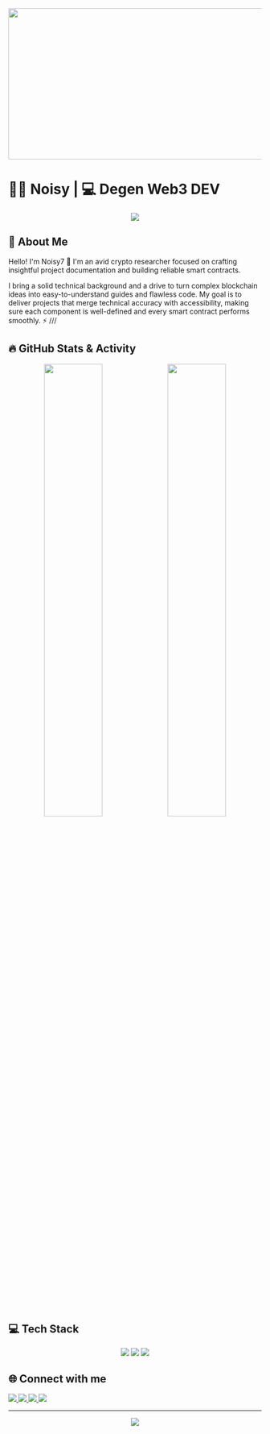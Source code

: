 <div align="center">
  <img src="https://media.giphy.com/media/dWesBcTLavkZuG35MI/giphy.gif" width="600" height="300"/>
</div>

# 👨‍💻 Noisy | 💻 Degen Web3 DEV

<p align="center">
  <img src="https://readme-typing-svg.herokuapp.com/?lines=Smart+Contract+Developer;Web3+Developer;Blockchain+Engineer;DeFi+Developer&font=Fira%20Code&center=true&width=440&height=45&color=f75c7e&vCenter=true&size=22">
</p>

## 🌟 About Me
Hello! I'm Noisy7 👋
I'm an avid crypto researcher focused on crafting insightful project documentation and building reliable smart contracts.

I bring a solid technical background and a drive to turn complex blockchain ideas into easy-to-understand guides and flawless code. My goal is to deliver projects that merge technical accuracy with accessibility, making sure each component is well-defined and every smart contract performs smoothly. ⚡️ ///

## 🔥 GitHub Stats & Activity
<p align="center">
  <img width="48%" src="https://github-readme-stats.vercel.app/api?username=donatik27&show_icons=true&theme=tokyonight&hide_border=true" />
  <img width="48%" src="https://github-readme-streak-stats.herokuapp.com?user=donatik27&theme=tokyonight&hide_border=true" />
</p>

## 💻 Tech Stack
<p align="center">
  <img src="https://img.shields.io/badge/javascript-%23323330.svg?style=for-the-badge&logo=javascript&logoColor=%23F7DF1E" />
  <img src="https://img.shields.io/badge/typescript-%23007ACC.svg?style=for-the-badge&logo=typescript&logoColor=white" />
  <img src="https://img.shields.io/badge/solidity-%23363636.svg?style=for-the-badge&logo=solidity&logoColor=white" />
</p>

## 🌐 Connect with me
<p>
  <a href="https://twitter.com/noisy0y1">
    <img src="https://img.shields.io/badge/@mdqst-000000?style=flat&logo=x&logoColor=white"/>
  </a>
  <a href="https://warpcast.com/donatik27">
    <img src="https://img.shields.io/badge/@mdqst-5A3E85?style=flat&logo=farcaster&logoColor=white"/>
  </a>
  <a href="https://t.me/cryptozool0g">
    <img src="https://img.shields.io/badge/telegram-229ED9?style=flat&logo=telegram&logoColor=white"/>
  </a>
  <a href="mailto:your-email@example.com">
    <img src="https://img.shields.io/badge/@mediquest-EA4335?style=flat&logo=gmail&logoColor=white"/>
  </a>
</p>

---
<p align="center">
  <img src="https://komarev.com/ghpvc/?username=donatik27&color=blueviolet&style=flat-square&label=Profile+Views"/>
</p>
